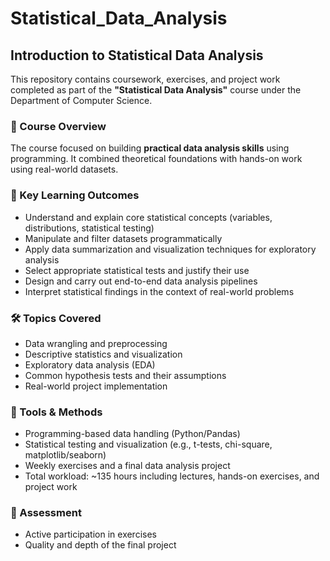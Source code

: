 # Statistical_Data_Analysis

<h2>Introduction to Statistical Data Analysis</h2>

<p>This repository contains coursework, exercises, and project work completed as part of the <strong>"Statistical Data Analysis"</strong> course under the Department of Computer Science.</p>

<h3>📌 Course Overview</h3>
<p>The course focused on building <strong>practical data analysis skills</strong> using programming. It combined theoretical foundations with hands-on work using real-world datasets.</p>

<h3>🎯 Key Learning Outcomes</h3>
<ul>
  <li>Understand and explain core statistical concepts (variables, distributions, statistical testing)</li>
  <li>Manipulate and filter datasets programmatically</li>
  <li>Apply data summarization and visualization techniques for exploratory analysis</li>
  <li>Select appropriate statistical tests and justify their use</li>
  <li>Design and carry out end-to-end data analysis pipelines</li>
  <li>Interpret statistical findings in the context of real-world problems</li>
</ul>

<h3>🛠️ Topics Covered</h3>
<ul>
  <li>Data wrangling and preprocessing</li>
  <li>Descriptive statistics and visualization</li>
  <li>Exploratory data analysis (EDA)</li>
  <li>Common hypothesis tests and their assumptions</li>
  <li>Real-world project implementation</li>
</ul>

<h3>🧪 Tools & Methods</h3>
<ul>
  <li>Programming-based data handling (Python/Pandas)</li>
  <li>Statistical testing and visualization (e.g., t-tests, chi-square, matplotlib/seaborn)</li>
  <li>Weekly exercises and a final data analysis project</li>
  <li>Total workload: ~135 hours including lectures, hands-on exercises, and project work</li>
</ul>

<h3>📝 Assessment</h3>
<ul>
  <li>Active participation in exercises</li>
  <li>Quality and depth of the final project</li>
</ul>
